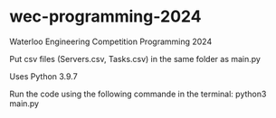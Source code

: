 # wec-programming-2024
Waterloo Engineering Competition Programming 2024

Put csv files (Servers.csv, Tasks.csv) in the same folder as main.py

Uses Python 3.9.7

Run the code using the following commande in the terminal: 
python3 main.py

